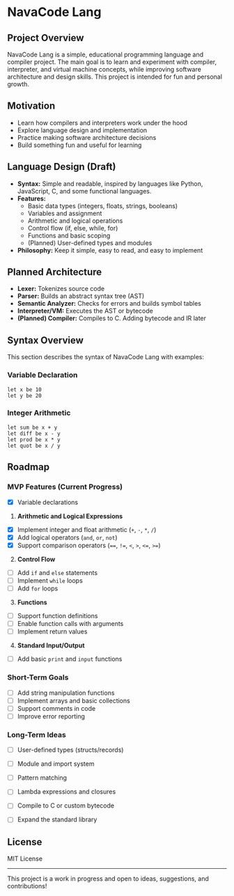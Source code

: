 # NavaCode Lang

## Project Overview
NavaCode Lang is a simple, educational programming language and compiler project. The main goal is to learn and experiment with compiler, interpreter, and virtual machine concepts, while improving software architecture and design skills. This project is intended for fun and personal growth.

## Motivation
- Learn how compilers and interpreters work under the hood
- Explore language design and implementation
- Practice making software architecture decisions
- Build something fun and useful for learning

## Language Design (Draft)
- **Syntax:** Simple and readable, inspired by languages like Python, JavaScript, C, and some functional languages.
- **Features:**
  - Basic data types (integers, floats, strings, booleans)
  - Variables and assignment
  - Arithmetic and logical operations
  - Control flow (if, else, while, for)
  - Functions and basic scoping
  - (Planned) User-defined types and modules
- **Philosophy:** Keep it simple, easy to read, and easy to implement

## Planned Architecture
- **Lexer:** Tokenizes source code
- **Parser:** Builds an abstract syntax tree (AST)
- **Semantic Analyzer:** Checks for errors and builds symbol tables
- **Interpreter/VM:** Executes the AST or bytecode
- **(Planned) Compiler:** Compiles to C. Adding bytecode and IR later

## Syntax Overview
This section describes the syntax of NavaCode Lang with examples:

### Variable Declaration
```nava
let x be 10
let y be 20
```

### Integer Arithmetic
```nava
let sum be x + y
let diff be x - y
let prod be x * y
let quot be x / y
```

## Roadmap

### MVP Features (Current Progress)
- [x] Variable declarations

1. **Arithmetic and Logical Expressions**
  - [x] Implement integer and float arithmetic (`+`, `-`, `*`, `/`)
  - [x] Add logical operators (`and`, `or`, `not`)
  - [x] Support comparison operators (`==`, `!=`, `<`, `>`, `<=`, `>=`)

2. **Control Flow**
  - [ ] Add `if` and `else` statements
  - [ ] Implement `while` loops
  - [ ] Add `for` loops

3. **Functions**
  - [ ] Support function definitions
  - [ ] Enable function calls with arguments
  - [ ] Implement return values

4. **Standard Input/Output**
  - [ ] Add basic `print` and `input` functions

### Short-Term Goals
- [ ] Add string manipulation functions
- [ ] Implement arrays and basic collections
- [ ] Support comments in code
- [ ] Improve error reporting

### Long-Term Ideas
- [ ] User-defined types (structs/records)
- [ ] Module and import system
- [ ] Pattern matching
- [ ] Lambda expressions and closures
- [ ] Compile to C or custom bytecode
- [ ] Expand the standard library


## License
MIT License

---
This project is a work in progress and open to ideas, suggestions, and contributions!

